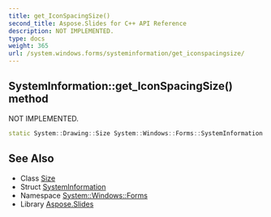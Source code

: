 ```yaml
---
title: get_IconSpacingSize()
second_title: Aspose.Slides for C++ API Reference
description: NOT IMPLEMENTED.
type: docs
weight: 365
url: /system.windows.forms/systeminformation/get_iconspacingsize/
---
```

## SystemInformation::get_IconSpacingSize() method


NOT IMPLEMENTED.

```cpp
static System::Drawing::Size System::Windows::Forms::SystemInformation::get_IconSpacingSize()
```


## See Also

* Class [Size](../../../system.drawing/size/)
* Struct [SystemInformation](../)
* Namespace [System::Windows::Forms](../../)
* Library [Aspose.Slides](../../../)